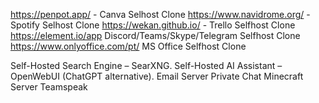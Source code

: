 https://penpot.app/ - Canva Selhost Clone
https://www.navidrome.org/ - Spotify Selhost Clone
https://wekan.github.io/ - Trello Selfhost Clone
https://element.io/app Discord/Teams/Skype/Telegram Selfhost Clone
https://www.onlyoffice.com/pt/ MS Office Selfhost Clone

Self-Hosted Search Engine – SearXNG.
Self-Hosted AI Assistant – OpenWebUI (ChatGPT alternative).
Email Server
Private Chat
Minecraft Server
Teamspeak
